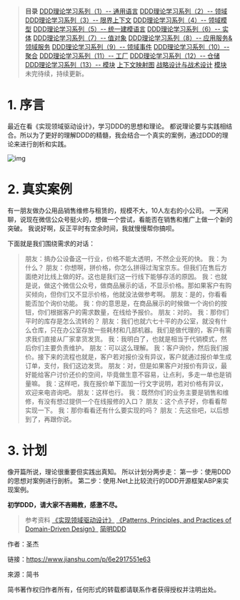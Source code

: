 > **目录**
>  [DDD理论学习系列（1）-- 通用语言](https://www.jianshu.com/p/ec729b949a1c)
>  [DDD理论学习系列（2）-- 领域](https://www.jianshu.com/p/8c0d0850ed45)
>  [DDD理论学习系列（3）-- 限界上下文](https://www.jianshu.com/p/31e526b3fe33)
>  [DDD理论学习系列（4）-- 领域模型](https://www.jianshu.com/p/5b2a7e766cdc)
>  [DDD理论学习系列（5）-- 统一建模语言](https://www.jianshu.com/p/cafadcd3ae1a)
>  [DDD理论学习系列（6）-- 实体](https://www.jianshu.com/p/ee2579d0000b)
>  [DDD理论学习系列（7）-- 值对象](https://www.jianshu.com/p/42fc274ff409)
>  [DDD理论学习系列（8）-- 应用服务&领域服务](https://www.jianshu.com/p/435939737f5d)
>  [DDD理论学习系列（9）-- 领域事件](https://www.jianshu.com/p/c10b7fd9bec1)
>  [DDD理论学习系列（10）-- 聚合](https://www.jianshu.com/p/bab59c6e5a6b)
>  [DDD理论学习系列（11）-- 工厂](https://www.jianshu.com/p/9f05b77dd812)
>  [DDD理论学习系列（12）-- 仓储](https://www.jianshu.com/p/8af2b2bdb22a)
>  [DDD理论学习系列（13）-- 模块](https://www.jianshu.com/p/681b83d458d9)
>  [上下文映射图]()
>  [战略设计与战术设计]()
>  [模块]()
>  未完待续，持续更新。

# 1. 序言

最近在看《实现领域驱动设计》，学习DDD的思想和理论。
 都说理论要与实践相结合。所以为了更好的理解DDD的精髓，我会结合一个真实的案例，通过DDD的理论来进行剖析和实践。



![img](https:////upload-images.jianshu.io/upload_images/2799767-6f00324d1f77049b.png?imageMogr2/auto-orient/strip%7CimageView2/2/w/375)



# 2. 真实案例

有一朋友做办公用品销售维修与租赁的，规模不大，10人左右的小公司。
 一天闲聊，说现在微信公众号挺火的，想做一个尝试，看能否在销售和推广上做一个新的突破。
 我说好啊，反正平时有空余时间，我就慢慢帮你搞呗。

下面就是我们围绕需求的对话：

> 朋友：搞办公设备这一行业，价格不能太透明，不然企业死的快。
>  我：为什么？
>  朋友：你想啊，拼价格，你怎么拼得过淘宝京东。但我们在售后方面绝对比线上做的好。这也是我们这一行线下能够存活的原因。
>  我：也就是说，做这个微信公众号，做商品展示的话，不显示价格。那如果客户有购买倾向，但你们又不显示价格，他就没法做参考啊。
>  朋友：是的，你看看能否加个询价功能。
>  我：你的意思是，在商品展示的时候做一个询价的按钮，你们根据客户的需求数量，在线给予报价。
>  朋友：对的。
>  我：那你们平时的库存是怎么流转的？
>  朋友：我们也就六七十平的办公室，就没有什么仓库，只在办公室存放一些耗材和几部机器。我们是做代理的，客户有需求我们直接从厂家拿货发货。
>  我：我明白了，也就是相当于代销模式，然后你们主要负责维护。
>  朋友：可以这么理解。
>  我：客户询价，然后我们报价。接下来的流程也就是，客户若对报价没有异议，客户就通过报价单生成订单，支付，我们这边发货。
>  朋友：对，但是如果客户对报价有异议，最好能给客户讨价还价的空间，毕竟做生意不容易，让点利，多走一单也是销量嘛。
>  我：这样吧，我在报价单下面加一行文字说明，若对价格有异议，欢迎来电咨询吧。
>  朋友：这样也行。
>  我：既然你们的业务主要是销售和维修，有没有想过提供一个在线报修的入口？
>  朋友：这个点子好，你看看帮实现一下。
>  我：那你看看还有什么要实现的吗？
>  朋友：先这些吧，以后想到了，再跟你说。

# 3.  计划

像开篇所说，理论很重要但实践出真知。
 所以计划分两步走：
 第一步：使用DDD的思想对案例进行剖析。
 第二步：使用.Net上比较流行的DDD开源框架ABP来实现案例。

**初学DDD，请大家不吝赐教，感激不尽。**

> 参考资料
>  [《实现领域驱动设计》](https://book.douban.com/subject/25844633/)
>  [《Patterns, Principles, and Practices of Domain-Driven Design》](https://book.douban.com/subject/24773322/)
>  [简明DDD](https://www.infoq.com/minibooks/domain-driven-design-quickly)

作者：圣杰

链接：https://www.jianshu.com/p/6e2917551e63

來源：简书

简书著作权归作者所有，任何形式的转载都请联系作者获得授权并注明出处。